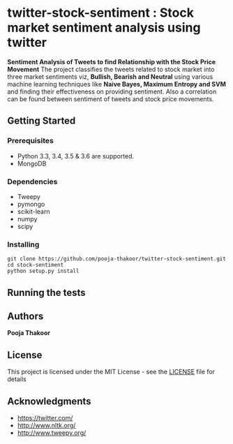# twitter-stock-sentiment : Stock market sentiment analysis using twitter

**Sentiment Analysis of Tweets to find Relationship with the Stock Price Movement**
The project classifies the tweets related to stock market into three market
sentiments viz, **Bullish, Bearish and Neutral** using various machine learning techniques like **Naive
Bayes, Maximum Entropy and SVM** and finding their effectiveness on providing sentiment. Also a
correlation can be found between sentiment of tweets and stock price movements.

## Getting Started


### Prerequisites

* Python 3.3, 3.4, 3.5 & 3.6 are supported.
* MongoDB

### Dependencies

* Tweepy
* pymongo
* scikit-learn
* numpy
* scipy

### Installing

    git clone https://github.com/pooja-thakoor/twitter-stock-sentiment.git
    cd stock-sentiment
    python setup.py install

## Running the tests


## Authors

**Pooja Thakoor** 

## License

This project is licensed under the MIT License - see the [LICENSE](LICENSE) file for details

## Acknowledgments

* https://twitter.com/
* http://www.nltk.org/
* http://www.tweepy.org/
